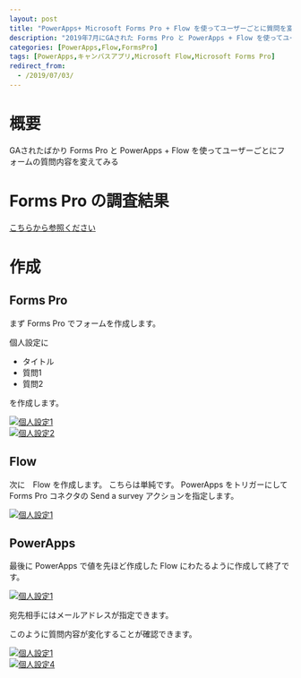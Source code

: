 ```yaml
---
layout: post
title: "PowerApps+ Microsoft Forms Pro + Flow を使ってユーザーごとに質問を変えるフォームを作成する"
description: "2019年7月にGAされた Forms Pro と PowerApps + Flow を使ってユーザーごとにフォームの質問内容を変えてみる"
categories: [PowerApps,Flow,FormsPro]
tags: [PowerApps,キャンバスアプリ,Microsoft Flow,Microsoft Forms Pro]
redirect_from:
  - /2019/07/03/
---
```



# 概要

GAされたばかり Forms Pro と PowerApps + Flow を使ってユーザーごとにフォームの質問内容を変えてみる

# Forms Pro の調査結果

[こちらから参照ください]()

# 作成

## Forms Pro

まず Forms Pro でフォームを作成します。

個人設定に
- タイトル
- 質問1
- 質問2

を作成します。

<a class="post-image" href="/assets/blogpost/2019/2019-07-03-006.PNG">
<img itemprop="image" data-src="/assets/blogpost/2019/2019-07-03-006.PNG" src="/assets/javascripts/unveil/loader.gif" alt="個人設定1" />
</a>
<br/>
<a class="post-image" href="/assets/blogpost/2019/2019-07-03-007.PNG">
<img itemprop="image" data-src="/assets/blogpost/2019/2019-07-03-007.PNG" src="/assets/javascripts/unveil/loader.gif" alt="個人設定2" />
</a>


## Flow

次に　Flow を作成します。
こちらは単純です。
PowerApps をトリガーにして Forms Pro コネクタの Send a survey アクションを指定します。

<a class="post-image" href="/assets/blogpost/2019/2019-07-03-001.PNG">
<img itemprop="image" data-src="/assets/blogpost/2019/2019-07-03-001.PNG" src="/assets/javascripts/unveil/loader.gif" alt="個人設定1" />
</a>


## PowerApps

最後に PowerApps で値を先ほど作成した Flow にわたるように作成して終了です。


<a class="post-image" href="/assets/blogpost/2019/2019-07-03-002.PNG">
<img itemprop="image" data-src="/assets/blogpost/2019/2019-07-03-002.PNG" src="/assets/javascripts/unveil/loader.gif" alt="個人設定1" />
</a>

宛先相手にはメールアドレスが指定できます。


このように質問内容が変化することが確認できます。



<a class="post-image" href="/assets/blogpost/2019/2019-07-03-003.PNG">
<img itemprop="image" data-src="/assets/blogpost/2019/2019-07-03-003.PNG" src="/assets/javascripts/unveil/loader.gif" alt="個人設定1" />
</a>
<br/>
<a class="post-image" href="/assets/blogpost/2019/2019-07-03-004.PNG">
<img itemprop="image" data-src="/assets/blogpost/2019/2019-07-03-004.PNG" src="/assets/javascripts/unveil/loader.gif" alt="個人設定4" />
</a>